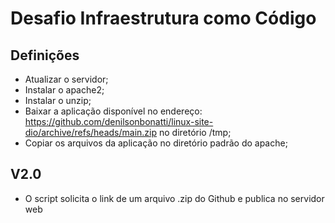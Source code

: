 # Desafio Infraestrutura como Código

## Definições
+ Atualizar o servidor;
+ Instalar o apache2;
+ Instalar o unzip;
+ Baixar a aplicação disponível no endereço: https://github.com/denilsonbonatti/linux-site-dio/archive/refs/heads/main.zip no diretório /tmp;
+ Copiar os arquivos da aplicação no diretório padrão do apache;

## V2.0
+ O script solicita o link de um arquivo .zip do Github e publica no servidor web